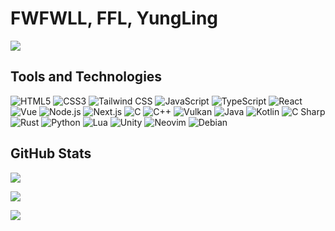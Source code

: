 # FWFWLL, FFL, YungLing

![](https://count.getloli.com/get/@:FWFWLL?theme=rule34)

## Tools and Technologies

![HTML5](https://img.shields.io/badge/HTML5-1C1C1C?style=flat-square&logo=html5&logoColor=E34F26)
![CSS3](https://img.shields.io/badge/CSS3-1C1C1C?style=flat-square&logo=css3&logoColor=1572B6)
![Tailwind CSS](https://img.shields.io/badge/Tailwind_CSS-1C1C1C?style=flat-square&logo=tailwind-css&logoColor=06B6D4)
![JavaScript](https://img.shields.io/badge/JavaScript-1C1C1C?style=flat-square&logo=javascript&logoColor=F7DF1E)
![TypeScript](https://img.shields.io/badge/TypeScript-1C1C1C?style=flat-square&logo=typescript&logoColor=3178C6)
![React](https://img.shields.io/badge/React-1C1C1C?style=flat-square&logo=react&logoColor=61DAFB)
![Vue](https://img.shields.io/badge/Vue-1C1C1C?style=flat-square&logo=vue.js&logoColor=4FC08D)
![Node.js](https://img.shields.io/badge/Node.js-1C1C1C?style=flat-square&logo=nodedotjs&logoColor=339933)
![Next.js](https://img.shields.io/badge/Next.js-1C1C1C?style=flat-square&logo=nextdotjs&logoColor=000000)
![C](https://img.shields.io/badge/C-1C1C1C?style=flat-square&logo=c&logoColor=A8B9CC)
![C++](https://img.shields.io/badge/C++-1C1C1C?style=flat-square&logo=cplusplus&logoColor=00599C)
![Vulkan](https://img.shields.io/badge/Vulkan-1C1C1C?style=flat-square&logo=vulkan&logoColor=AC162C)
![Java](https://img.shields.io/badge/Java-1C1C1C?style=flat-square)
![Kotlin](https://img.shields.io/badge/Kotlin-1C1C1C?style=flat-square&logo=kotlin&logoColor=7F52FF)
![C Sharp](https://img.shields.io/badge/C_Sharp-1C1C1C?style=flat-square&logo=csharp&logoColor=239120)
![Rust](https://img.shields.io/badge/Rust-1C1C1C?style=flat-square&logo=rust&logoColor=000000)
![Python](https://img.shields.io/badge/Python-1C1C1C?style=flat-square&logo=python&logoColor=3776AB)
![Lua](https://img.shields.io/badge/Lua-1C1C1C?style=flat-square&logo=lua&logoColor=2C2D72)
![Unity](https://img.shields.io/badge/Unity-1C1C1C?style=flat-square&logo=unity&logoColor=FFFFFF)
![Neovim](https://img.shields.io/badge/Neovim-1C1C1C?style=flat-square&logo=neovim&logoColor=57A143)
![Debian](https://img.shields.io/badge/Debian-1C1C1C?style=flat-square&logo=debian&logoColor=A81D33)

## GitHub Stats

![](https://github-readme-stats.vercel.app/api?username=FWFWLL&theme=github_dark&count_private=true&hide=contribs&hide_border=true&show_icons=true&title_color=54DA97&icon_color=FF0064&bg_color=1C1C1C&text_color=EEEEEE)

![](http://github-readme-streak-stats.herokuapp.com?user=FWFWLL&theme=github-dark&hide_border=true&stroke=FF0064&ring=54DA97&fire=FF0064&dates=54DA97&background=1C1C1C&currStreakLabel=EEEEEE&currStreakNum=EEEEEE&sideLabels=EEEEEE&sideNums=EEEEEE)

![](https://github-readme-stats.vercel.app/api/top-langs/?username=FWFWLL&layout=compact&theme=github_dark&langs_count=6&hide_border=true&title_color=54DA97&bg_color=1C1C1C&text_color=EEEEEE)
